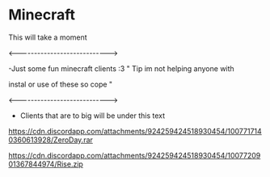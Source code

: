 # Minecraft
This will take a moment 

<---------------------------->

-Just some fun minecraft clients :3 
" Tip im not helping anyone with 

instal or use of these so cope "

<---------------------------->
- Clients that are to big will be under this text

https://cdn.discordapp.com/attachments/924259424518930454/1007717140360613928/ZeroDay.rar

https://cdn.discordapp.com/attachments/924259424518930454/1007720901367844974/Rise.zip
